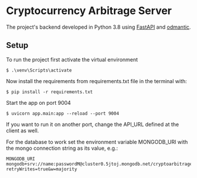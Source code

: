 # Cryptocurrency Arbitrage Server

The project's backend developed in Python 3.8 using [FastAPI](https://github.com/tiangolo/fastapi) and [odmantic](https://github.com/art049/odmantic).

## Setup

To run the project first activate the virtual environment
```
$ .\venv\Scripts\activate
```
Now install the requirements from requirements.txt file in the terminal with:
```
$ pip install -r requirements.txt
```
Start the app on port 9004
```
$ uvicorn app.main:app --reload --port 9004
```
If you want to run it on another port, change the API_URL defined at the client as well.

For the database to work set the environment variable MONGODB_URI with the mongo connection string as its value, e.g.:
```
MONGODB_URI
mongodb+srv://name:passwordM@cluster0.5jtoj.mongodb.net/cryptoarbitrage?retryWrites=true&w=majority
```